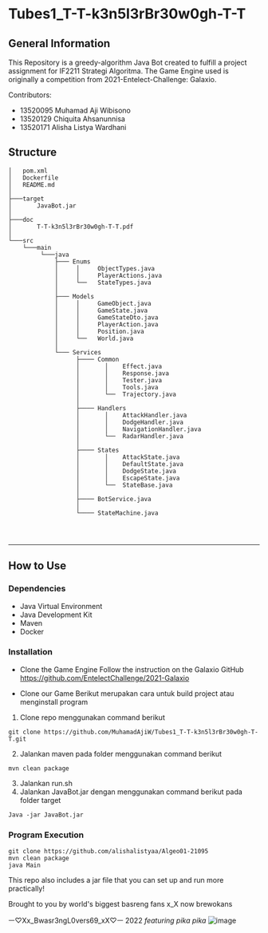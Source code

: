 
# Tubes1_T-T-k3n5l3rBr30w0gh-T-T
<!-- ## Table of Contents
* [General Info](#general-information)
* [Technologies Used](#technologies-used)
* [Features](#features)
* [Screenshots](#screenshots)
* [Setup](#setup)
* [Usage](#usage)
* [Project Status](#project-status)
* [Room for Improvement](#room-for-improvement)
* [Acknowledgements](#acknowledgements)
* [Contact](#contact)
* [License](#license) -->

## General Information
This Repository is a greedy-algorithm Java Bot created to fulfill a project assignment for IF2211 Strategi Algoritma.
The Game Engine used is originally a competition from 2021-Entelect-Challenge: Galaxio. 

Contributors:
- 13520095 Muhamad Aji Wibisono
- 13520129 Chiquita Ahsanunnisa
- 13520171 Alisha Listya Wardhani

## Structure

```
│   pom.xml
│   Dockerfile
│   README.md
│
├───target
│       JavaBot.jar
│     
├───doc
│       T-T-k3n5l3rBr30w0gh-T-T.pdf
│
└───src
    └───main
         └───java
             ├─── Enums
             │     │     ObjectTypes.java
             │     │     PlayerActions.java
             │     └──   StateTypes.java
             │
             ├─── Models
             │     │     GameObject.java
             │     │     GameState.java
             │     │     GameStateDto.java
             │     │     PlayerAction.java
             │     │     Position.java
             │     └──   World.java
             │
             └─── Services
                   ├──── Common
                   │       │    Effect.java
                   │       │    Response.java
                   │       │    Tester.java
                   │       │    Tools.java
                   │       └──  Trajectory.java
                   │       
                   ├──── Handlers
                   │       │    AttackHandler.java
                   │       │    DodgeHandler.java
                   │       │    NavigationHandler.java
                   │       └──  RadarHandler.java
                   │       
                   ├──── States
                   │       │    AttackState.java
                   │       │    DefaultState.java
                   │       │    DodgeState.java
                   │       │    EscapeState.java
                   │       └──  StateBase.java
                   │
                   ├──── BotService.java
                   │
                   └──── StateMachine.java

 
    
```

---

## How to Use

### Dependencies
- Java Virtual Environment
- Java Development Kit
- Maven
- Docker

### Installation
- Clone the Game Engine
Follow the instruction on the Galaxio GitHub
https://github.com/EntelectChallenge/2021-Galaxio

- Clone our Game
Berikut merupakan cara untuk build project atau menginstall program

1. Clone repo menggunakan command berikut

```
git clone https://github.com/MuhamadAjiW/Tubes1_T-T-k3n5l3rBr30w0gh-T-T.git
```

2. Jalankan maven pada folder menggunakan command berikut

```
mvn clean package
```
3. Jalankan run.sh
4. Jalankan JavaBot.jar dengan menggunakan command berikut pada folder target
```
Java -jar JavaBot.jar
```


### Program Execution
    git clone https://github.com/alishalistyaa/Algeo01-21095
    mvn clean package
    java Main
This repo also includes a jar file that you can set up and run more practically!


Brought to you by 
world's biggest basreng fans x_X
now brewokans


 ㅡ♡Xx_Bwasr3ngL0vers69_xX♡ㅡ
 2022
 *featuring pika pika*
 ![image](https://user-images.githubusercontent.com/73476678/193554104-e5aaa721-6785-4b6a-b39f-f6ae0d835416.png)

